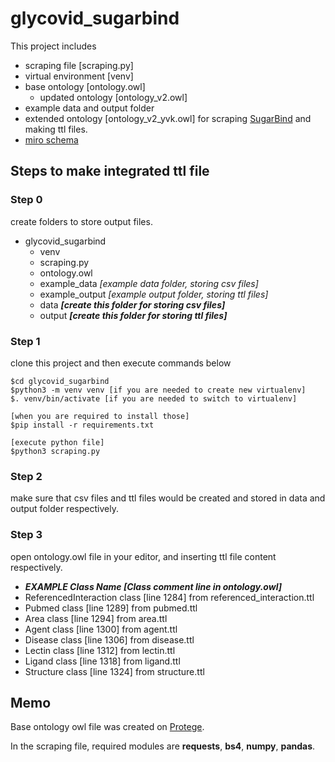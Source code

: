 # glycovid_sugarbind
This project includes 
- scraping file [scraping.py]
- virtual environment [venv]
- base ontology [ontology.owl]
  - updated ontology [ontology_v2.owl]
- example data and output folder  
- extended ontology [ontology_v2_yvk.owl]
for scraping [SugarBind](https://sugarbind.expasy.org "リンク") and making ttl files.
- [miro schema](https://miro.com/app/board/uXjVOh2Qj-E=/?share_link_id=186509415095)

## Steps to make integrated ttl file
### Step 0
create folders to store output files.

* glycovid_sugarbind
  * venv
  * scraping.py
  * ontology.owl
  * example_data    *[example data folder, storing csv files]*
  * example_output  *[example output folder, storing ttl files]*
  * data            ***[create this folder for storing csv files]***
  * output          ***[create this folder for storing ttl files]***
    
### Step 1
clone this project and then execute commands below
```
$cd glycovid_sugarbind
$python3 -m venv venv [if you are needed to create new virtualenv]
$. venv/bin/activate [if you are needed to switch to virtualenv]

[when you are required to install those]
$pip install -r requirements.txt

[execute python file]
$python3 scraping.py
```

### Step 2
make sure that csv files and ttl files would be created and stored in data and output folder respectively.

### Step 3
open ontology.owl file in your editor, and inserting ttl file content respectively.
- ***EXAMPLE Class Name [Class comment line in ontology.owl]***
- ReferencedInteraction class [line 1284] from referenced_interaction.ttl
- Pubmed class [line 1289] from pubmed.ttl
- Area class [line 1294] from area.ttl
- Agent class [line 1300] from agent.ttl
- Disease class [line 1306] from disease.ttl
- Lectin class [line 1312] from lectin.ttl
- Ligand class [line 1318] from ligand.ttl
- Structure class [line 1324] from structure.ttl

## Memo
Base ontology owl file was created on [Protege](https://protege.stanford.edu).

In the scraping file, required modules are **requests**, **bs4**, **numpy**, **pandas**.
